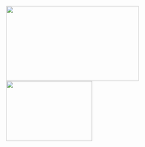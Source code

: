 <img src="https://encrypted-tbn0.gstatic.com/images?q=tbn:ANd9GcR42lo5vuX03R6DteP0i1JLaT8ZR9Aaq96rsg&usqp=CAU" height="200" width="355"/><img src="https://encrypted-tbn0.gstatic.com/images?q=tbn:ANd9GcTOlKQmssTqSOWEnJl0xlkCv-j2z8r--SKJWw&usqp=CAU" height="160" width="230"/>
